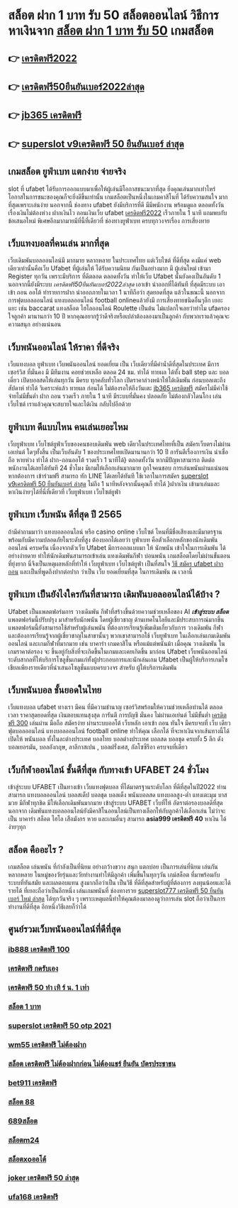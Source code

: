 # สล็อต ฝาก 1 บาท รับ 50 สล็อตออนไลน์  วิธีการหาเงินจาก [สล็อต ฝาก 1 บาท รับ 50](https://www.ufaeat.com/regis-ufabet-master-free/) เกมสล็อต

## 👉 [เครดิตฟรี2022](https://www.ufaeat.com/regis-ufabet-master-free/)
## 👉 [เครดิตฟรี50ยืนยันเบอร์2022ล่าสุด](https://www.ufaeat.com/regis-ufabet-master-free/)
## 👉 [jb365 เครดิตฟรี](https://www.ufaeat.com/)
## 👉 [superslot v9เครดิตฟรี 50 ยืนยันเบอร์ ล่าสุด](https://www.ufaeat.com/credit-free-50/)

##  เกมสล็อต ยูฟ่าเบท แตกง่าย จ่ายจริง

 slot ที่  ufabet   ได้รับการออกแบบมาเพื่อให้ผู้เล่นมีโอกาสชนะมากที่สุด ยิ่งคุณเล่นมากเท่าไหร่ โอกาสในการชนะของคุณก็จะยิ่งดีขึ้นเท่านั้น  เกมสล็อตเป็นหนึ่งในเกมคาสิโนที่  ได้รับความสนใจ มากที่สุดเพราะเล่นง่าย  นอกจากนี้ ช่องทาง ufabet  ยังมีบริการที่ดี มีมีพนักงาน พร้อมดูแล ตลอดทั้งวัน   เรื่องเงินไม่ต้องห่วง ฝากเงินไว   ถอนเงินเว็บ ufabet  [เครดิตฟรี2022](https://www.ufaeat.com/regis-ufabet-master-free/) เร็วภายใน 1 นาที แถมพบกับ ข้อเสนอใหม่ พิเศษอีกมากมายมีที่นี้ที่เดียวที่ ช่องทางยูฟ่าเบท   ครบทุกวงจรเรื่อง การเสี่ยงทาย


##  เว็บแทงบอลที่คนเล่น มากที่สุด 

 เว็บเดิมพันบอลออนไลน์มี มากมาย  หลากหลาย ในประเทศไทย แต่เว็บไซต์ ที่ดีที่สุด คงมีแค่ web เดียวเท่านั้นคือเว็บ Ufabet ที่ผู้เล่นให้ ได้รับความนิยม  กันเป็นอย่างมาก มี ผู้เล่นใหม่ เข้ามา Register ทุกวัน เพราะมีบริการ ที่ดีตลอด ตลอดทั้งวัน  ทำให้เว็บ Ufabet นั้นยังคงเป็นอันดับ 1  นอกจากนี้ยังมีระบบ *เครดิตฟรี50ยืนยันเบอร์2022ล่าสุด* เอาเข้า  นำออกที่ได้ทันที ที่สุดมีระบบ เอาเข้า ถอน  ออโต้ ทำรายการฝาก   นำออกภายในเวลา 1 นาทีถือว่า สุดยอดที่สุด แล้วในขณะนี้ นอกจากการฟุตบอลออนไลน์ แทงบอลออนไลน์ football onlineแล้วยังมี การเสี่ยงทายชนิดอื่นๆอีก เยอะแยะ  เช่น  baccarat  แทงสล็อต ไฮโลออนไลน์    Roulette   เป็นต้น ไม่แปลกใจเลยว่าทำไม ufaครองใจลูกค้า มานานกว่า 10 ปี หากคุณอยากรู้ว่าดีจริงหรือเปล่าต้องลองมาเป็นลูกค้า กับพวกเราแล้วคุณจะความสนุก อย่างแน่นอน


##  เว็บพนันออนไลน์  ให้ราคา  ที่ดีจริง 

เว็บแทงบอล  ยูฟ่าเบท   เว็บพนันออนไลน์  ยอดเยี่ยม  เป็น เว็บเดียวที่มีค่าน้ำดีที่สุดในประเทศ มีการ เซอร์วิส ที่มั่นคง มี มีทีมงาน คอยช่วยเหลือ ตลอด 24 ชม.    ทำได้  ทายผล ได้ทั้ง ball step และ บอลเดี่ยว เปิดบอลสดให้เล่นทุกวัน มีครบ ทุกคลับทั่วโลก เปิดราคาล่วงหน้าให้ได้เดิมพัน ก่อนบอลเตะถึง  สัปดาห์   ทำได้ วิเคราะห์แล้ว ทายผล ก่อนได้ ไม่ต้องรอให้ถึงวันเตะ [jb365 เครดิตฟรี](https://www.ufaeat.com/credit-free-50/)  สมัครไม่มีค่าใช้จ่ายไม่มีขั้นต่ำ   ฝาก  ถอน  รวดเร็ว ภายใน 1 นาที มีระบบที่มั่นคง ปลอดภัย ไม่ต้องกลัวโดนโกง เล่นเว็บไซต์ เราแล้วคุณจะสบายใจและได้เงิน กลับไปอีกด้วย

## ยูฟ่าเบท  ดีแบบไหน คนเล่นเยอะไหม

  เว็บยูฟ่าเบท เว็บไซต์ยูฟ่าเว็บของคนชอบเดิมพัน web เดียวในประเทศไทยที่เป็น สมัครเว็บตรงไม่ผ่านเอเย่นต์   ใดๆทั้งสิ้น เป็นเว็บอันดับ 1  ของประเทศไทยเปิดมานานกว่า 10 ปี การันตีเรื่องการเงิน น่าเชื่อถือ หายห่วง  ทำได้  ฝาก-ถอนออโต้ รวดเร็ว 1 นาทีได้} ตลอดทั้งวัน หากมีปัญหาสามารถ ติดต่อ พนักงานได้เลยได้ทันที  24 ชั่วโมง มีเกมให้เลือกเล่นมากมาย ถูกใจคนชอบ การเล่นพนันผ่านแน่นอน หากต้องการ  เข้าร่วมฟรี สามารถ ทัก LINE  ได้เลยได้ทันที ใช้เวลาในการสมัคร [superslot v9เครดิตฟรี 50 ยืนยันเบอร์ ล่าสุด](https://www.ufaeat.com/ทางเข้ายูฟ่าเบท-ufabet/) ไม่ถึง 1 นาทีหลังจากนั้นคุณก็ ทำได้ }ฝากเงิน เข้ามาเล่นและหาเงินง่ายๆได้ที่นี่ที่เดียวที่ เว็บยูฟ่าเบท เว็บไซต์ยูฟ่า


## ยูฟ่าเบท  เว็บพนัน ดีที่สุด ปี 2565 

ถ้ามีคำถามมาว่า แทงบอลออนไลน์  หรือ  casino online    เว็บไซต์ ไหนที่มีชื่อเสียงและมีมาตรฐานพร้อมกับมีความปลอดภัยในระดับที่สูง ต้องบอกได้เลยว่า ยูฟ่าเบท  คือตัวเลือกหลักของนักเดิมพันออนไลน์   ครบครัน เนื่องจากตัวเว็บ Ufabet  มีการออกแบบมา ให้ นักพนัน เข้าใจในการเดิมพัน ได้อย่างง่ายดาย ทำให้นักเดิมพันสามารถเข้าเล่น แทงเดิมพันกีฬา  บ่อนพนัน  เกมสล็อตโดยไม่ผ่านขั้นตอนที่ยุ่งยาก นี่จึงเป็นเหตุผลหลักที่ทำให้ เว็บยูฟ่าเบท เว็บไซต์ยูฟ่า เป็นที่สนใจ [วิธี สมัคร ufabet ฝากถอน](https://www.ufaeat.com/ทางเข้ายูฟ่าเบท-ufabet/) และเป็นที่พูดถึงปากต่อปาก ว่าเป็น เว็บ   ยอดเยี่ยมที่สุด ในการเดิมพัน ณ เวลานี้ 


## ยูฟ่าเบท เป็นยังไงใครกันที่สามารถ เดิมพันบอลออนไลน์ได้บ้าง ?

Ufabet เป็นแพลตฟอร์มการ วางเดิมพัน กีฬาที่สร้างขึ้นด้วยความช่วยเหลือของ AI ***เข้าสู่ระบบ สล็อต*** แพลตฟอร์มนี้ปรับปรุง มาสำหรับนักพนัน โดยผู้เชี่ยวชาญ ด้านเทคโนโลยีและมีประสบการณ์มากขึ้น แพลตฟอร์มนี้ยังสามารถใช้สำหรับผู้เล่นพนัน ที่ต้องการเรียนรู้เพิ่มเติมเกี่ยวกับการ วางเดิมพัน กีฬาและต้องการเรียนรู้จากผู้เชี่ยวชาญในสาขานั้นๆ พวกเขาสามารถใช้  เว็บยูฟ่าเบท ในเลือกเล่นเกมเดิมพันออนไลน์ และเกมกีฬาที่มากมาย เช่น บาคาร่า เกมคาสิโน หรือแม้แต่พนันม้า เมื่อคุณ วางเดิมพัน ในเกมราคาต่อรอง จะ ขึ้นอยู่กับสิ่งที่จะเกิดขึ้นในเกมและเคยเกิดขึ้น มาก่อน Ufabet   เว็บพนันออนไลน์ระดับสากลที่ให้บริการโซลูชั่นเกมแก่ทั้งผู้ประกอบการและนักเล่นเกม Ufabet เป็นผู้ให้บริการเกมโซเชียลเพียงรายเดียวที่นำเสนอโซลูชั่นแบบครบวงจร สำหรับ ผู้ให้บริการเดิมพัน

## เว็บพนันบอล   ชั้นยอดในไทย 

เว็บแทงบอล   ufabet  ทางเรา มีคน ที่มีความชำนาญ  เซอร์วิสพร้อมให้ความช่วยเหลือท่านได้ ตลอดเวลา   ราคาสุดยอดที่สุด  เงินตอบแทนสุงสุด  การันตี   การบัญชี  มั่นคง ไม่ผ่านเอเย่นต์  ไม่มีขั้นต่ำ   [เครดิตฟรี 300](https://www.ufaeat.com/credit-free-50/) เล่นผ่าน มือถือ สมัครง่าย  ผ่านระบบออโต้  เว็บหลัก   เอาเข้า ถอน  ทันใจ มีครบจบที่ เว็บ เดียว ฟุตบอลออนไลน์ แทงบอลออนไลน์ football online ทำให้คุณ เลือกได้ ที่จะหาเงินจากเส้นทางนี้ได้ เปิดให้ พนันบอล  ทั้งในละต่างประเทศ บอลไทย  บอลต่างประเทศ บอลสด  บอลชุด  ครบทั้ง 5 ลีก ดัง  บอลเยอรมัน,  บอลอังกฤษ, ลาลีกาสเปน ,  บอลฝรั่งเศส, กัลโซซีรีอา  ครบจบที่เดียว

##  เว็บกีฬาออนไลน์  ชั้นดีที่สุด กับทางเข้า UFABET 24 ชั่วโมง

 เข้าสู่ระบบ UFABET เป็นทางเข้า  เว็บแทงฟุตบอล  ที่ได้มาตรฐานระดับโลก  ที่ดีที่สุดในปี2022 ท่านสามารถ แทงบอลออนไลน์ บอลสเต็ป บอลชุด บอลเต็ง พนันบอลสด แทงบอลสูง-ต่ำ แทงเตะมุม บาส มวย  มีกีฬาทุกชิด มีให้เลือกเดิมพันมากมาย  เข้าสู่ระบบ UFABET เว็บที่ให้ อัตราต่อรองบอลดีที่สุด นอกจาก เดิมพันแทงบอลออนไลน์ยังมีคาสิโนออนไลน์เป็นทางเลือกให้กับลูกค้าได้เลือกเล่น ไม่ว่าจะเป็น บาคาร่า สล็อต ไฮโล เสือมังกร หวย และเกมอื่นๆ สามารถ **asia999 เครดิตฟรี 40** หาเงิน ได้ง่ายๆทุก

##  สล็อต คืออะไร ?

 เกมสล็อต  เล่นพนัน ที่กำลังเป็นที่นิยม อย่างกว้างขวาง สนุก   แตกบ่อย  เป็นการเล่นที่นิยม เล่นกัน หลากหลาย ในหมู่ของวัยรุ่นและวัยทำงานทำให้มีลูกค้า เพิ่มขึ้นในทุกๆวัน  เกม์สล็อต ที่มาพร้อมกับระบบที่ทันสมัย และผลตอบแทน สูงมากถือว่าเป็น เป็นวิธี ที่ดีที่สุดสำหรับผู้ที่ต้องการ ลงทุนน้อยและได้ รายได้ ที่เยอะถือว่าเป็นอีกหนึ่ง เล่นเกมพนันที่ ช่องทางรวย [superslot777 เครดิตฟรี 50 ยืนยัน เบอร์ ใหม่ ล่าสุด](https://www.ufaeat.com/register/) ได้ทุกวันจริง ๆ เพราะเหตุผลนี้ทำให้คุณต้องมาลองดูว่าการเล่น slot ถือว่าเป็นการทำงานที่ดีที่สุด อีกหนึ่งวิธีเลยก็ว่าได้


## ศูนย์รวมเว็บพนันออนไลน์ที่ดีที่สุด

### [ib888 เครดิตฟรี 100](https://atom.io/themes/UFAEAT%20ทางเข้า%20เว็บตรง%20UFABET%20mm88bet%20สล็อต%20008%20สล็อต%20ฟรีเครดิต%20100%)
### [เครดิตฟรี กดรับเอง](https://atom.io/themes/UFAEAT%20ทางเข้า%20เว็บตรง%20UFABET%20wo365%20เครดิตฟรี18%20008%20สล็อต%20ฟรีเครดิต%20100%)
### [เครดิตฟรี 50 ทำ เทิ ร์ น. 1 เท่า](https://atom.io/themes/UFAEAT%20ทางเข้า%20เว็บตรง%20UFABET%20wow%20slot%20444%20เครดิตฟรี%20100%20008%20สล็อต%20ฟรีเครดิต%20100%)
### [สล็อต 1 บาท](https://atom.io/themes/UFAEAT%20ทางเข้า%20เว็บตรง%20UFABET%20superslotเครดิตฟรี20%20008%20สล็อต%20ฟรีเครดิต%20100%)
### [superslot เครดิตฟรี 50 otp 2021](https://atom.io/themes/UFAEAT%20ทางเข้า%20เว็บตรง%20UFABET%20joker%20เครดิตฟรี%2050%20ไม่ต้องแชร์2021%20008%20สล็อต%20ฟรีเครดิต%20100%)
### [wm55 เครดิตฟรี ไม่ต้องฝาก](https://atom.io/themes/UFAEAT%20ทางเข้า%20เว็บตรง%20UFABET%20สล็อต%20เติม%20true%20wallet%20ไม่มี%20ขั้น%20ต่ำ%202021%20008%20สล็อต%20ฟรีเครดิต%20100%)
### [สล็อต เครดิตฟรี ไม่ต้องฝากก่อน ไม่ต้องแชร์ ยืนยัน บัตรประชาชน](https://atom.io/themes/UFAEAT%20ทางเข้า%20เว็บตรง%20UFABET%20สล็อต%20ฝาก%205%20รับ50%20วอ%20เลท%202022%20008%20สล็อต%20ฟรีเครดิต%20100%)
### [bet911 เครดิตฟรี](https://atom.io/themes/UFAEAT%20ทางเข้า%20เว็บตรง%20UFABET%20สล็อต%20นีโม่%20008%20สล็อต%20ฟรีเครดิต%20100%)
### [สล็อต 88](https://atom.io/themes/UFAEAT%20ทางเข้า%20เว็บตรง%20UFABET%20สล็อต%20xo%20ฝาก-ถอน%20ไม่มี%20ขั้น%20ต่ํา%20008%20สล็อต%20ฟรีเครดิต%20100%)
### [689สล็อต](https://atom.io/themes/UFAEAT%20ทางเข้า%20เว็บตรง%20UFABET%20สล็อต%20ยืนยันเบอร์โทร%20รับเครดิตฟรี%202021%20008%20สล็อต%20ฟรีเครดิต%20100%)
### [สล็อตm24](https://atom.io/themes/UFAEAT%20ทางเข้า%20เว็บตรง%20UFABET%20askmebet%20เครดิตฟรี%20008%20สล็อต%20ฟรีเครดิต%20100%)
### [สล็อตxoออโต้](https://atom.io/themes/UFAEAT%20ทางเข้า%20เว็บตรง%20UFABET%20สล็อต%20โรม่า%20008%20สล็อต%20ฟรีเครดิต%20100%)
### [joker เครดิตฟรี 50 ล่าสุด](https://atom.io/themes/UFAEAT%20ทางเข้า%20เว็บตรง%20UFABET%20เครดิตฟรี%2058%20008%20สล็อต%20ฟรีเครดิต%20100%)
### [ufa168 เครดิตฟรี](https://atom.io/themes/UFAEAT%20ทางเข้า%20เว็บตรง%20UFABET%20สล็อต789%20008%20สล็อต%20ฟรีเครดิต%20100%)